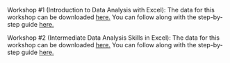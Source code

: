 Workshop #1 (Introduction to Data Analysis with Excel):
 The data for this workshop can be downloaded [here.](https://github.com/barnarderc/workshops/blob/master/Spring%202018/Alumnae%20Excel/erc_workshop_data_basic.xlsx)
 You can follow along with the step-by-step guide [here.](https://github.com/barnarderc/workshops/blob/master/Spring%202018/Alumnae%20Excel/alumnae_excel_guide_basic.pdf)
 
Workshop #2 (Intermediate Data Analysis Skills in Excel):
 The data for this workshop can be downloaded [here.](https://github.com/barnarderc/workshops/blob/master/Spring%202018/Alumnae%20Excel/erc_workshop_intermediate.xlsx)
 You can follow along with the step-by-step guide [here.](https://github.com/barnarderc/workshops/blob/master/Spring%202018/Alumnae%20Excel/alumnae_excel_guide_intermediate.pdf)

